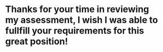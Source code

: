 # Thanks for your time in reviewing my assessment, I wish I was able to fullfill your requirements for this great position!
